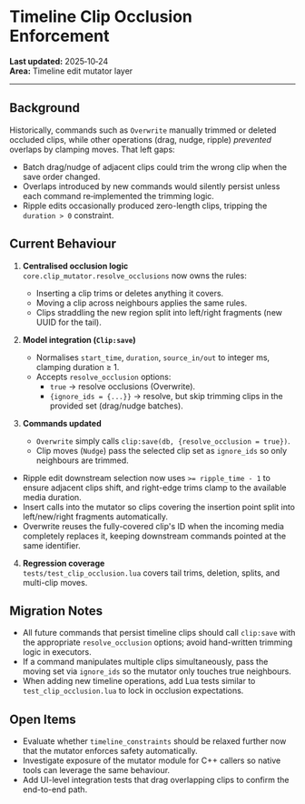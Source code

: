 # Timeline Clip Occlusion Enforcement

**Last updated:** 2025‑10‑24  
**Area:** Timeline edit mutator layer

---

## Background

Historically, commands such as `Overwrite` manually trimmed or deleted occluded clips, while other operations (drag, nudge, ripple) *prevented* overlaps by clamping moves. That left gaps:

- Batch drag/nudge of adjacent clips could trim the wrong clip when the save order changed.
- Overlaps introduced by new commands would silently persist unless each command re‑implemented the trimming logic.
- Ripple edits occasionally produced zero-length clips, tripping the `duration > 0` constraint.

## Current Behaviour

1. **Centralised occlusion logic**  
   `core.clip_mutator.resolve_occlusions` now owns the rules:
   - Inserting a clip trims or deletes anything it covers.
   - Moving a clip across neighbours applies the same rules.
   - Clips straddling the new region split into left/right fragments (new UUID for the tail).

2. **Model integration (`Clip:save`)**  
   - Normalises `start_time`, `duration`, `source_in/out` to integer ms, clamping duration ≥ 1.
   - Accepts `resolve_occlusion` options:
     - `true` → resolve occlusions (Overwrite).
     - `{ignore_ids = {...}}` → resolve, but skip trimming clips in the provided set (drag/nudge batches).

3. **Commands updated**  
   - `Overwrite` simply calls `clip:save(db, {resolve_occlusion = true})`.
   - Clip moves (`Nudge`) pass the selected clip set as `ignore_ids` so only neighbours are trimmed.
  - Ripple edit downstream selection now uses `>= ripple_time - 1` to ensure adjacent clips shift, and right-edge trims clamp to the available media duration.
  - Insert calls into the mutator so clips covering the insertion point split into left/new/right fragments automatically.
  - Overwrite reuses the fully-covered clip's ID when the incoming media completely replaces it, keeping downstream commands pointed at the same identifier.

4. **Regression coverage**  
   `tests/test_clip_occlusion.lua` covers tail trims, deletion, splits, and multi-clip moves.

## Migration Notes

* All future commands that persist timeline clips should call `clip:save` with the appropriate `resolve_occlusion` options; avoid hand-written trimming logic in executors.
* If a command manipulates multiple clips simultaneously, pass the moving set via `ignore_ids` so the mutator only touches true neighbours.
* When adding new timeline operations, add Lua tests similar to `test_clip_occlusion.lua` to lock in occlusion expectations.

## Open Items

- Evaluate whether `timeline_constraints` should be relaxed further now that the mutator enforces safety automatically.
- Investigate exposure of the mutator module for C++ callers so native tools can leverage the same behaviour.
- Add UI-level integration tests that drag overlapping clips to confirm the end-to-end path. 
